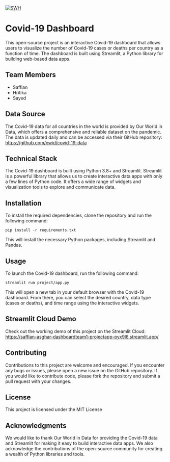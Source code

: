 [![SWH](https://archive.softwareheritage.org/badge/swh:1:dir:76b00b1af148405546d1d9e7581bfafa11edea68/)](https://archive.softwareheritage.org/swh:1:dir:76b00b1af148405546d1d9e7581bfafa11edea68;origin=https://github.com/Saffian-Asghar/dashboardteam1;visit=swh:1:snp:28f8dbc40f520fa461443abef0528abe7301e1bc;anchor=swh:1:rev:ed8bde274b5b5a73c5b5b034b0fae9a3a9008f1f)
# Covid-19 Dashboard
This open-source project is an interactive Covid-19 dashboard that allows users to visualize the number of Covid-19 cases or deaths per country as a function of time. The dashboard is built using Streamlit, a Python library for building web-based data apps.

## Team Members
- Saffian
- Hritika 
- Sayed
## Data Source
The Covid-19 data for all countries in the world is provided by Our World in Data, which offers a comprehensive and reliable dataset on the pandemic. The data is updated daily and can be accessed via their GitHub repository: https://github.com/owid/covid-19-data

## Technical Stack
The Covid-19 dashboard is built using Python 3.8+ and Streamlit. Streamlit is a powerful library that allows us to create interactive data apps with only a few lines of Python code. It offers a wide range of widgets and visualization tools to explore and communicate data.

## Installation
To install the required dependencies, clone the repository and run the following command:

```
pip install -r requirements.txt
```
This will install the necessary Python packages, including Streamlit and Pandas.
## Usage
To launch the Covid-19 dashboard, run the following command:

```
streamlit run project/app.py
```
This will open a new tab in your default browser with the Covid-19 dashboard. From there, you can select the desired country, data type (cases or deaths), and time range using the interactive widgets.

## Streamlit Cloud Demo
Check out the working demo of this project on the Streamlit Cloud:
https://saffian-asghar-dashboardteam1-projectapp-pyx9l6.streamlit.app/

## Contributing
Contributions to this project are welcome and encouraged. If you encounter any bugs or issues, please open a new issue on the GitHub repository. If you would like to contribute code, please fork the repository and submit a pull request with your changes.

## License
This project is licensed under the MIT License

## Acknowledgments
We would like to thank Our World in Data for providing the Covid-19 data and Streamlit for making it easy to build interactive data apps. We also acknowledge the contributions of the open-source community for creating a wealth of Python libraries and tools.

